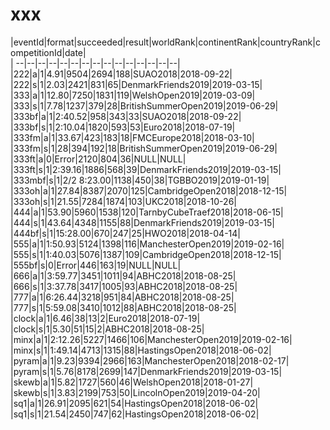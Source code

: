 # xxx


|eventId|format|succeeded|result|worldRank|continentRank|countryRank|competitionId|date|  
|	--|--|--|--|--|--|--|--|--|--|--|--|--|--|--|  
|222|a|1|4.91|9504|2694|188|SUAO2018|2018-09-22|  
|222|s|1|2.03|2421|831|65|DenmarkFriends2019|2019-03-15|  
|333|a|1|12.80|7250|1831|119|WelshOpen2019|2019-03-09|  
|333|s|1|7.78|1237|379|28|BritishSummerOpen2019|2019-06-29|  
|333bf|a|1|2:40.52|958|343|33|SUAO2018|2018-09-22|  
|333bf|s|1|2:10.04|1820|593|53|Euro2018|2018-07-19|  
|333fm|a|1|33.67|423|183|18|FMCEurope2018|2018-03-10|  
|333fm|s|1|28|394|192|18|BritishSummerOpen2019|2019-06-29|  
|333ft|a|0|Error|2120|804|36|NULL|NULL|  
|333ft|s|1|2:39.16|1886|568|39|DenmarkFriends2019|2019-03-15|  
|333mbf|s|1|2/2 8:23.00|1138|450|38|TGBBO2019|2019-01-19|  
|333oh|a|1|27.84|8387|2070|125|CambridgeOpen2018|2018-12-15|  
|333oh|s|1|21.55|7284|1874|103|UKC2018|2018-10-26|  
|444|a|1|53.90|5960|1538|120|TarnbyCubeTraef2018|2018-06-15|  
|444|s|1|43.64|4348|1155|88|DenmarkFriends2019|2019-03-15|  
|444bf|s|1|15:28.00|670|247|25|HWO2018|2018-04-14|  
|555|a|1|1:50.93|5124|1398|116|ManchesterOpen2019|2019-02-16|  
|555|s|1|1:40.03|5076|1387|109|CambridgeOpen2018|2018-12-15|  
|555bf|s|0|Error|446|163|19|NULL|NULL|  
|666|a|1|3:59.77|3451|1011|94|ABHC2018|2018-08-25|  
|666|s|1|3:37.78|3417|1005|93|ABHC2018|2018-08-25|  
|777|a|1|6:26.44|3218|951|84|ABHC2018|2018-08-25|  
|777|s|1|5:59.08|3410|1012|88|ABHC2018|2018-08-25|  
|clock|a|1|6.46|38|13|2|Euro2018|2018-07-19|  
|clock|s|1|5.30|51|15|2|ABHC2018|2018-08-25|  
|minx|a|1|2:12.26|5227|1466|106|ManchesterOpen2019|2019-02-16|  
|minx|s|1|1:49.14|4713|1315|88|HastingsOpen2018|2018-06-02|  
|pyram|a|1|9.23|9394|2966|163|ManchesterOpen2018|2018-02-17|  
|pyram|s|1|5.76|8178|2699|147|DenmarkFriends2019|2019-03-15|  
|skewb|a|1|5.82|1727|560|46|WelshOpen2018|2018-01-27|  
|skewb|s|1|3.83|2199|753|50|LincolnOpen2019|2019-04-20|  
|sq1|a|1|26.91|2095|621|54|HastingsOpen2018|2018-06-02|  
|sq1|s|1|21.54|2450|747|62|HastingsOpen2018|2018-06-02|  
